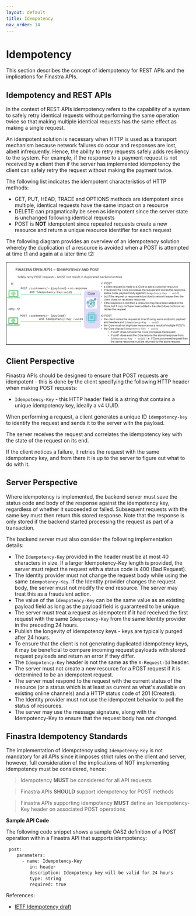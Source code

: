 ```yaml
---
layout: default
title: Idempotency
nav_order: 14
---
```


# Idempotency

This section describes the concept of idempotency for REST APIs and the implications for Finastra APIs.

## Idempotency and REST APIs

In the context of REST APIs idempotency refers to the capability of a
system to safely retry identical requests without performing the same
operation twice so that making multiple identical requests has the
same effect as making a single request.

An idempotent solution is necessary
when HTTP is used as a transport mechanism because network failures do
occur and responses are lost, albeit infrequently. Hence, the
ability to retry requests safely adds resiliency to the system. For
example, if the response to a payment request is not received by a
client then if the server has implemented idempotency the client can
safely retry the request without making the payment twice.

The following list indicates the idempotent characteristics of HTTP methods:

-   GET, PUT, HEAD, TRACE and OPTIONS methods are idempotent since multiple,
    identical requests have the same impact on a resource
-   DELETE can pragmatically be seen as idempotent since the server
    state is unchanged following identical requests
-   POST is **NOT** idempotent since repeated requests create a new
    resource and return a unique resource identifier for each request

The following diagram provides an overview of an idempotency solution whereby the 
duplication of a resource is avoided when a POST is attempted at time t1 and again
at a later time t2: 

![idempotency http](images/idempotency.png)


## Client Perspective

Finastra APIs should be designed to ensure that POST requests are
idempotent - this is done by the client specifying the following HTTP
header when making POST requests:

-   `Idempotency-Key` - this HTTP header field is a string that contains
    a unique idempotency key, ideally a v4 UUID.

When performing a request, a client generates a unique ID ``idempotency-key`` to identify the request and sends it to the server with the payload.

The server receives the request and correlates the idempotency key with the state of the request on its end.

If the client notices a failure, it retries the request with the same idempotency key, and from there it is up to the server to figure out what to do with it.

## Server Perspective

Where idempotency is implemented, the backend server must save the
status code and body of the response against the idempotency key,
regardless of whether it succeeded or failed. Subsequent requests with
the same key must then return this stored response. Note that the
response is only stored if the backend started processing the request as
part of a transaction.

The backend server must also consider the following implementation
details:

-   The ```Idempotency-Key``` provided in the header must be at most 40 characters in size. 
    If a larger Idempotency-Key length is provided, the server must reject the request 
    with a status code is 400 (Bad Request).
-   The Identity provider must not change the request body while using the same ```Idempotency-Key```. 
    If the Identity provider changes the request body, the server must not modify the end resource. 
    The server may treat this as a fraudulent action.
-   The value of the `Idempotency-Key` can be the same value as an
    existing payload field as long as the payload field is guaranteed to
    be unique.
-   The server must treat a request as idempotent if it had received the first request with the same ```Idempotency-Key``` 
    from the same Identity provider in the preceding 24 hours.
-   Publish the longevity of idempotency keys - keys are typically
    purged after 24 hours.
-   To ensure that the client is not generating duplicated idempotency
    keys, it may be beneficial to compare incoming request payloads with
    stored request payloads and return an error if they differ.
-   The `Idempotency-Key` header is not the same as the `X-Request-Id`
    header.
-   The server must not create a new resource for a POST request if it is determined to be an idempotent request.
-   The server must respond to the request with the current status of the resource (or a status which is at least
    as current as what's available on existing online channels) and a HTTP status code of 201 (Created).
-   The Identity provider must not use the idempotent behavior to poll the status of resources.
-   The server may use the message signature, along with the Idempotency-Key to ensure that the request body has not changed.


## Finastra Idempotency Standards

The implementation of idempotency using `Idempotency-Key` is not
mandatory for all APIs since it imposes strict rules on the client and
server, however, full consideration of the implications of NOT
implementing idempotency must be considered, hence:

> Idempotency **MUST** be considered for all API requests

> Finastra APIs **SHOULD** support idempotency for POST methods

> Finastra APIs supporting idempotency **MUST** define an
> \`Idempotency-Key header on associated POST operations

**Sample API Code**

The following code snippet shows a sample OAS2 definition of a POST operation within a
Finastra API that supports idempotency:
```
 post:
	parameters:
	  - name: Idempotency-Key
		 in: header
		 description: Idempotency key will be valid for 24 hours
		 type: string
		 required: true
```

References:

* [IETF Idempotency draft](https://tools.ietf.org/id/draft-idempotency-header-01.html)
